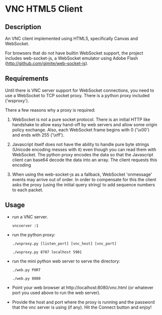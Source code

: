 VNC HTML5 Client
================


Description
-----------

An VNC client implemented using HTML5, specifically Canvas and
WebSocket.

For browsers that do not have builtin WebSocket support, the project
includes web-socket-js, a WebSocket emulator using Adobe Flash
(http://github.com/gimite/web-socket-js).


Requirements
------------

Until there is VNC server support for WebSocket connections, you need
to use a WebSocket to TCP socket proxy. There is a python proxy
included ('wsproxy').

There a few reasons why a proxy is required:

  1. WebSocket is not a pure socket protocol. There is an initial HTTP
     like handshake to allow easy hand-off by web servers and allow
     some origin policy exchange. Also, each WebSocket frame begins
     with 0 ('\x00') and ends with 255 ('\xff').

  2. Javascript itself does not have the ability to handle pure byte
     strings (Unicode encoding messes with it) even though you can
     read them with WebSocket. The python proxy encodes the data so
     that the Javascript client can base64 decode the data into an
     array. The client requests this encoding

  3. When using the web-socket-js as a fallback, WebSocket 'onmessage'
     events may arrive out of order. In order to compensate for this
     the client asks the proxy (using the initial query string) to add
     sequence numbers to each packet.


Usage
-----

* run a VNC server.
 
    `vncserver :1`

* run the python proxy:

    `./wsproxy.py [listen_port] [vnc_host] [vnc_port]`

    `./wsproxy.py 8787 localhost 5901`


* run the mini python web server to serve the directory:

    `./web.py PORT`

    `./web.py 8080`

* Point your web browser at http://localhost:8080/vnc.html
 (or whatever port you used above to run the web server).

* Provide the host and port where the proxy is running and the
  password that the vnc server is using (if any). Hit the Connect
  button and enjoy!

